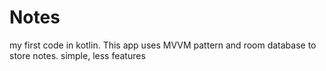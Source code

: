 # Notes
my first code in kotlin. This app uses MVVM pattern and room database to store notes. simple, less features
